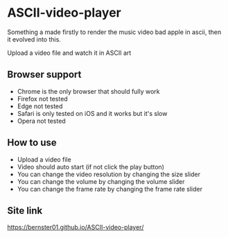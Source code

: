 # ASCII-video-player
Something a made firstly to render the music video bad apple in ascii, then it evolved into this.

Upload a video file and watch it in ASCII art

## Browser support
- Chrome is the only browser that should fully work
- Firefox not tested
- Edge not tested
- Safari is only tested on iOS and it works but it's slow
- Opera not tested

## How to use
- Upload a video file
- Video should auto start (if not click the play button)
- You can change the video resolution by changing the size slider
- You can change the volume by changing the volume slider
- You can change the frame rate by changing the frame rate slider

## Site link
https://bernster01.github.io/ASCII-video-player/